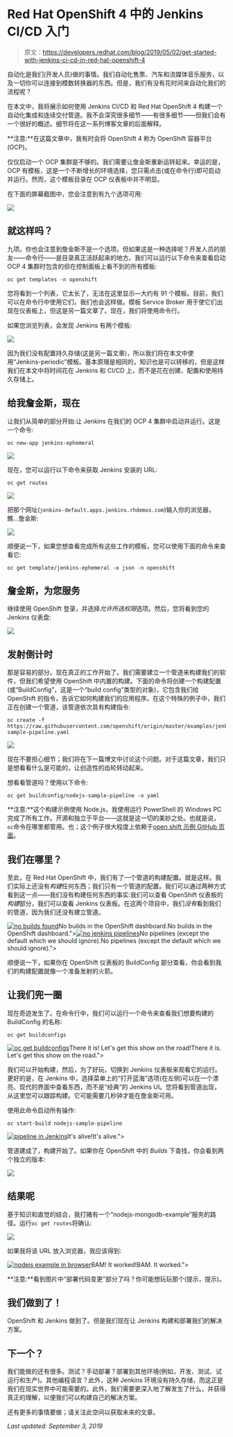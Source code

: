 # Red Hat OpenShift 4 中的 Jenkins CI/CD 入门

> 原文：<https://developers.redhat.com/blog/2019/05/02/get-started-with-jenkins-ci-cd-in-red-hat-openshift-4>

自动化是我们(开发人员)做的事情。我们自动化售票、汽车和流媒体音乐服务，以及一切你可以连接到模数转换器的东西。但是，我们有没有花时间来自动化我们的流程呢？

在本文中，我将展示如何使用 Jenkins CI/CD 和 Red Hat OpenShift 4 构建一个自动化集成和连续交付管道。我不会深究很多细节——有很多细节——但我们会有一个很好的概述。细节将在这一系列博客文章的后面解释。

**注意:**在这篇文章中，我有时会将 OpenShift 4 称为 OpenShift 容器平台(OCP)。

仅仅启动一个 OCP 集群是不够的。我们需要让詹金斯重新运转起来。幸运的是，OCP 有模板，这是一个不断增长的环境选择，您只需点击(或在命令行)即可启动并运行。然而，这个模板目录在 OCP 仪表板中并不明显。

在下面的屏幕截图中，您会注意到有九个选项可用:

![](img/6d6855c1545cf0c8401de00363e40952.png)

## 就这样吗？

九项。你也会注意到詹金斯不是一个选项。但如果这是一种选择呢？开发人员的朋友——命令行——是目录真正活跃起来的地方。我们可以运行以下命令来查看启动 OCP 4 集群时包含的但在控制面板上看不到的所有模板:

```
oc get templates -n openshift
```

您将看到一个列表，它太长了，无法在这里显示—大约有 91 个模板。目前，我们可以在命令行中使用它们，我们也会这样做。模板 Service Broker 用于使它们出现在仪表板上，但这是另一篇文章了。现在，我们将使用命令行。

如果您浏览列表，会发现 Jenkins 有两个模板:

![](img/ed505e2b3c4eabe26b4f3e9292427a33.png)

因为我们没有配置持久存储(这是另一篇文章)，所以我们将在本文中使用“Jenkins-periodic”模板。基本原理是相同的，知识也是可以转移的，但是这样我们在本文中将时间花在 Jenkins 和 CI/CD 上，而不是花在创建、配置和使用持久存储上。

## 给我詹金斯，现在

让我们从简单的部分开始:让 Jenkins 在我们的 OCP 4 集群中启动并运行。这是一个命令:

```
oc new-app jenkins-ephemeral
```

![](img/3df29b27e10e24dc7a2908863ff6048d.png)

现在，您可以运行以下命令来获取 Jenkins 安装的 URL:

```
oc get routes
```

![](img/7dbfd00df6db1bc196d1c883bbeea3e8.png)

把那个网址(`jenkins-default.apps.jenkins.rhdemos.com`)输入你的浏览器，瞧...詹金斯:

![](img/44fe8aa15bf1a58cfa83364a2223389e.png)

顺便说一下，如果您想查看完成所有这些工作的模板，您可以使用下面的命令来查看它:

```
oc get template/jenkins-ephemeral -o json -n openshift
```

## 詹金斯，为您服务

继续使用 OpenShift 登录，并选择*允许所选权限*选项。然后，您将看到您的 Jenkins 仪表盘:

![](img/3a1955cdf13eade716b475f2bbcc3541.png)

## 发射倒计时

那是容易的部分。现在真正的工作开始了。我们需要建立一个管道来构建我们的软件，但我们希望使用 OpenShift 中内置的构建。下面的命令将创建一个构建配置(或“BuildConfig”，这是一个“build config”类型的对象)，它包含我们给 OpenShift 的指令，告诉它如何构建我们的应用程序。在这个特殊的例子中，我们正在创建一个管道，该管道依次具有构建指令:

```
oc create -f https://raw.githubusercontent.com/openshift/origin/master/examples/jenkins/pipeline/nodejs-sample-pipeline.yaml
```

![](img/748444c753142f61c9f7b8363a89ae9b.png)

现在不要担心细节；我们将在下一篇博文中讨论这个问题。对于这篇文章，我们只是想看看什么是可能的，让创造性的齿轮转动起来。

想看看管道吗？使用以下命令:

```
oc get buildconfig/nodejs-sample-pipeline -o yaml
```

**注意:**这个构建示例使用 Node.js，我使用运行 PowerShell 的 Windows PC 完成了所有工作。开源和独立于平台——这就是这一切的美妙之处。也就是说，`oc`命令在哪里都管用。也；这个例子很大程度上依赖于[open shift 示例 GitHub 页面](https://github.com/openshift/origin/tree/master/examples/jenkins/pipeline)。

## 我们在哪里？

至此，在 Red Hat OpenShift 中，我们有了一个管道的构建配置。就是这样。我们实际上还没有*构建*任何东西；我们只有一个管道的配置。我们可以通过两种方式看到这一点——我们没有构建任何东西的事实:我们可以查看 OpenShift 仪表板的*构建*部分，我们可以查看 Jenkins 仪表板。在这两个项目中，我们*没有*看到我们的管道，因为我们还没有建立管道。

[![](img/2434a460d71949fe460be1cff100a803.png "no builds found")](/sites/default/files/blog/2019/04/no-builds-found.png)No builds in the OpenShift dashboard.No builds in the OpenShift dashboard.">[![](img/b6c76193001971167ad7eb9dde5294e0.png "no jenkins pipelines")](/sites/default/files/blog/2019/04/no-jenkins-pipelines.png)No pipelines (except the default which we should ignore).No pipelines (except the default which we should ignore).">

顺便说一下，如果你在 OpenShift 仪表板的 BuildConfig 部分查看，你会看到我们的构建配置就像一个准备发射的火箭。

## 让我们兜一圈

现在奇迹发生了。在命令行中，我们可以运行一个命令来查看我们想要构建的 BuildConfig 的名称:

```
oc get buildconfigs
```

[![](img/fe96165dc439fa18d11f83bd6afc3bfa.png "oc get buildconfigs")](/sites/default/files/blog/2019/04/oc-get-buildconfigs.png)There it is! Let's get this show on the road!There it is. Let's get this show on the road.">

我们可以开始构建，然后，为了好玩，切换到 Jenkins 仪表板来观看它的运行。更好的是，在 Jenkins 中，选择菜单上的“打开蓝海”选项(在左侧)可以在一个漂亮、现代的界面中查看东西，而不是“经典”的 Jenkins UI。您将看到管道出现，从这里您可以跟踪构建。它可能需要几秒钟才能在詹金斯可用。

使用此命令启动所有操作:

```
oc start-build nodejs-sample-pipeline
```

[![](img/d28d9f407e96a4708b269d9208b94081.png "pipeline in Jenkins")](/sites/default/files/blog/2019/04/pipeline-in-Jenkins.png)It's alive!It's alive.">

管道建成了，构建开始了。如果你在 OpenShift 中的 *Builds* 下查找，你会看到两个独立的版本:

![](img/02b248cd07f4292e9bf3ffa51d217033.png)

## 结果呢

基于知识和直觉的结合，我打赌有一个“nodejs-mongodb-example”服务的路径。运行`oc get routes`将确认:

![](img/8daab54f8477cb42d16654d76d2dd144.png)

如果我将该 URL 放入浏览器，我应该得到:

[![](img/969ff8e7b34a14dacbb2a6136103c4df.png "nodejs example in browser")](/sites/default/files/blog/2019/04/nodejs-example-in-browser.png)BAM! It worked!BAM. It worked.">

**注意:**看到图片中“部署代码变更”部分了吗？你可能想玩玩那个(提示，提示)。

## 我们做到了！

OpenShift 和 Jenkins 做到了。但是我们现在让 Jenkins 构建和部署我们的解决方案。

## 下一个？

我们能做的还有很多。测试？手动部署？部署到其他环境(例如，开发、测试、试运行和生产)。其他编程语言？此外，这种 Jenkins 环境没有持久存储，而这正是我们在现实世界中可能需要的。此外，我们需要更深入地了解发生了什么，并获得真正的理解，以便我们可以构建自己的解决方案。

还有更多的事情要做；请关注此空间以获取未来的文章。

*Last updated: September 3, 2019*